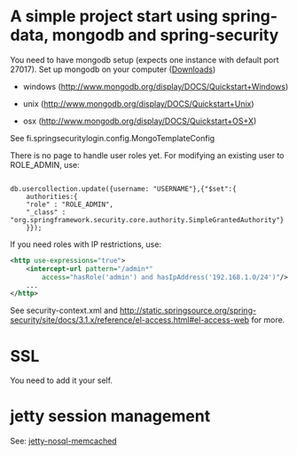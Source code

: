 A simple project start using spring-data, mongodb and spring-security
========

You need to have mongodb setup (expects one instance with default port 27017).
Set up mongodb on your computer (<a href="http://www.mongodb.org/downloads">Downloads</a>)

 - windows (http://www.mongodb.org/display/DOCS/Quickstart+Windows)

 - unix (http://www.mongodb.org/display/DOCS/Quickstart+Unix)

 - osx (http://www.mongodb.org/display/DOCS/Quickstart+OS+X)

See fi.springsecuritylogin.config.MongoTemplateConfig

There is no page to handle user roles yet. For modifying an existing user to ROLE_ADMIN, use:

<pre lang="javascript"><code>
db.usercollection.update({username: "USERNAME"},{"$set":{
    authorities:{ 
    "role" : "ROLE_ADMIN", 
    "_class" : "org.springframework.security.core.authority.SimpleGrantedAuthority"}
    }});
</code></pre>

If you need roles with IP restrictions, use:

```xml
<http use-expressions="true">
    <intercept-url pattern="/admin*"
        access="hasRole('admin') and hasIpAddress('192.168.1.0/24')"/>
    ...
</http>
```

See security-context.xml and http://static.springsource.org/spring-security/site/docs/3.1.x/reference/el-access.html#el-access-web for more.



SSL
========
You need to add it your self.


jetty session management
========
See: <a href="https://github.com/yyuu/jetty-nosql-memcached">jetty-nosql-memcached</a>



